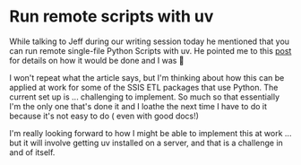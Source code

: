 # Run remote scripts with uv

While talking to Jeff during our writing session today he mentioned that you can run remote single-file Python Scripts with uv. He pointed me to this [post](https://joshcannon.me/2025/04/24/remote-single-file-scripts.html) for details on how it would be done and I was 🤯

I won't repeat what the article says, but I'm thinking about how this can be applied at work for some of the SSIS ETL packages that use Python. The current set up is ... challenging to implement. So much so that essentially I'm the only one that's done it and I loathe the next time I have to do it because it's not easy to do ( even with good docs!)

I'm really looking forward to how I might be able to implement this at work ... but it will involve getting uv installed on a server, and that is a challenge in and of itself.